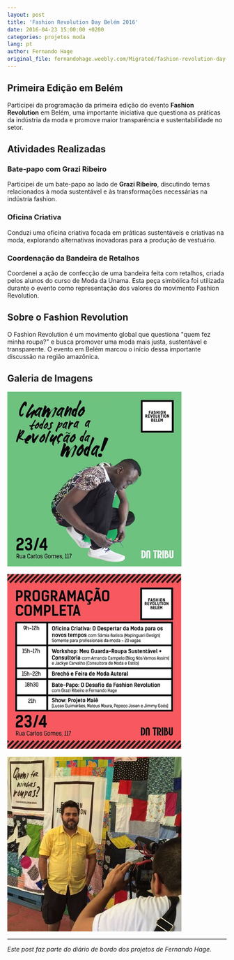 ```yaml
---
layout: post
title: 'Fashion Revolution Day Belém 2016'
date: 2016-04-23 15:00:00 +0200
categories: projetos moda
lang: pt
author: Fernando Hage
original_file: fernandohage.weebly.com/Migrated/fashion-revolution-day-belem-2016.html
---
```


## Primeira Edição em Belém

Participei da programação da primeira edição do evento **Fashion Revolution** em Belém, uma importante iniciativa que questiona as práticas da indústria da moda e promove maior transparência e sustentabilidade no setor.

## Atividades Realizadas

### Bate-papo com Grazi Ribeiro

Participei de um bate-papo ao lado de **Grazi Ribeiro**, discutindo temas relacionados à moda sustentável e às transformações necessárias na indústria fashion.

### Oficina Criativa

Conduzi uma oficina criativa focada em práticas sustentáveis e criativas na moda, explorando alternativas inovadoras para a produção de vestuário.

### Coordenação da Bandeira de Retalhos

Coordenei a ação de confecção de uma bandeira feita com retalhos, criada pelos alunos do curso de Moda da Unama. Esta peça simbólica foi utilizada durante o evento como representação dos valores do movimento Fashion Revolution.

## Sobre o Fashion Revolution

O Fashion Revolution é um movimento global que questiona "quem fez minha roupa?" e busca promover uma moda mais justa, sustentável e transparente. O evento em Belém marcou o início dessa importante discussão na região amazônica.

## Galeria de Imagens

![Fashion Revolution Day Belém 2016](/assets/images/fashion-revolution-day-belem-2016-01.jpg)

![Fashion Revolution Day Belém 2016](/assets/images/fashion-revolution-day-belem-2016-02.png)

![Fashion Revolution Day Belém 2016](/assets/images/fashion-revolution-day-belem-2016-03.jpg)

---

*Este post faz parte do diário de bordo dos projetos de Fernando Hage.*
